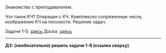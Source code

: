 Знакомство с преподавателем.

Что такое КЧ? Операции с КЧ. Комплексно сопряженные числа, изображение КЧ на плоскости. Решение задач.

Задачи 1-5: [здесь](https://signsp.notion.site/a487374c8eb7452799054ec5a64ff65e?v=2140231c0a9b4b829a91bea7e7067a37)
Доска: [здесь](https://miro.com/app/board/uXjVKiLD5UQ=/?share_link_id=523480661337)

---
**ДЗ: (необязательно) решить задачи 1-8 (ссылка сверху)**